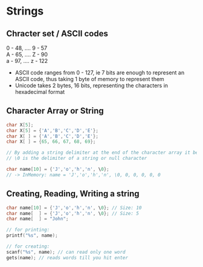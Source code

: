 # Strings

## Chracter set / ASCII codes

0 - 48, .... 9 - 57
<br>
A - 65, .... Z - 90
<br>
a - 97, .... z - 122

-   ASCII code ranges from 0 - 127, ie 7 bits are enough to represent an ASCII code, thus taking 1 byte of memory to represent them
-   Unicode takes 2 bytes, 16 bits, representing the characters in hexadecimal format

## Character Array or String

```C
char X[5];
char X[5] = {'A','B','C','D','E'};
char X[ ] = {'A','B','C','D','E'};
char X[ ] = {65, 66, 67, 68, 69};

// By adding a string delimiter at the end of the character array it becomes a string
// \0 is the delimiter of a string or null character

char name[10] = {'J','o','h','n', \0}; 
// -> InMemory: name = 'J','o','h','n', \0, 0, 0, 0, 0, 0
```

## Creating, Reading, Writing a string

```C
char name[10] = {'J','o','h','n', \0}; // Size: 10
char name[  ] = {'J','o','h','n', \0}; // Size: 5
char name[  ] = "John";

// for printing:
printf("%s", name);

// for creating:
scanf("%s", name); // can read only one word
gets(name); // reads words till you hit enter
```
